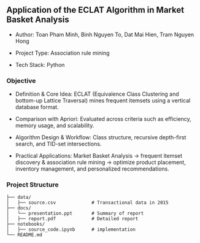 ## Application of the ECLAT Algorithm in Market Basket Analysis
- Author: Toan Pham Minh, Binh Nguyen To, Dat Mai Hien, Tram Nguyen Hong
  
- Project Type: Association rule mining

- Tech Stack: Python
### Objective
- Definition & Core Idea: ECLAT (Equivalence Class Clustering and bottom-up Lattice Traversal) mines frequent itemsets using a vertical database format.

- Comparison with Apriori: Evaluated across criteria such as efficiency, memory usage, and scalability.
  
- Algorithm Design & Workflow: Class structure, recursive depth-first search, and TID-set intersections.
  
- Practical Applications: Market Basket Analysis → frequent itemset discovery & association rule mining → optimize product placement, inventory management, and personalized recommendations.
### Project Structure
```text
├── data/
│   ├── source.csv             # Transactional data in 2015
├── docs/
│   └── presentation.ppt       # Summary of report
│   ├── report.pdf             # Detailed report
├── notebooks/                     
│   ├── source_code.ipynb      # implementation
└── README.md
